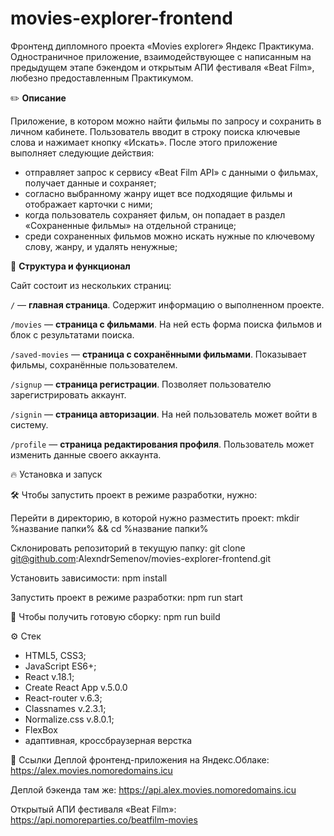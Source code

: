 # movies-explorer-frontend
Фронтенд дипломного проекта «Movies explorer» Яндекс Практикума. Одностраничное приложение, взаимодействующее с написанным на предыдущем этапе бэкендом и открытым АПИ фестиваля «Beat Film», любезно предоставленным Практикумом.

✏️ **Описание**
 
Приложение, в котором можно найти фильмы по запросу и сохранить в личном кабинете. Пользователь вводит в строку поиска ключевые слова и нажимает кнопку «Искать». После этого приложение выполняет следующие действия:

* отправляет запрос к сервису «Beat Film API» с данными о фильмах, получает данные и сохраняет;
* согласно выбранному жанру ищет все подходящие фильмы и отображает карточки с ними;
* когда пользователь сохраняет фильм, он попадает в раздел «Сохраненные фильмы» на отдельной странице;
* среди сохраненных фильмов можно искать нужные по ключевому слову, жанру, и удалять ненужные;

🧠 **Структура и функционал**

Сайт состоит из нескольких страниц:

`/` — **главная страница**. Содержит информацию о выполненном проекте.

`/movies` — **страница с фильмами**. На ней есть форма поиска фильмов и блок с результатами поиска.

`/saved-movies` — **страница с сохранёнными фильмами**. Показывает фильмы, сохранённые пользователем.

`/signup` — **страница регистрации**. Позволяет пользователю зарегистрировать аккаунт.

`/signin` — **страница авторизации**. На ней пользователь может войти в систему.

`/profile` — **страница редактирования профиля**. Пользователь может изменить данные своего аккаунта.


🔥 Установка и запуск

🛠️ Чтобы запустить проект в режиме разработки, нужно:

Перейти в директорию, в которой нужно разместить проект: mkdir %название папки% && cd %название папки%

Склонировать репозиторий в текущую папку: git clone git@github.com:AlexndrSemenov/movies-explorer-frontend.git

Установить зависимости: npm install

Запустить проект в режиме разработки: npm run start

💅 Чтобы получить готовую сборку: npm run build

⚙️ Стек
* HTML5, CSS3;
* JavaScript ES6+;
* React v.18.1;
* Create React App v.5.0.0
* React-router v.6.3;
* Classnames v.2.3.1;
* Normalize.css v.8.0.1;
* FlexBox
* адаптивная, кроссбраузерная верстка

🔗 Ссылки
Деплой фронтенд-приложения на Яндекс.Облаке: https://alex.movies.nomoredomains.icu

Деплой бэкенда там же: https://api.alex.movies.nomoredomains.icu

Открытый АПИ фестиваля «Beat Film»: https://api.nomoreparties.co/beatfilm-movies
